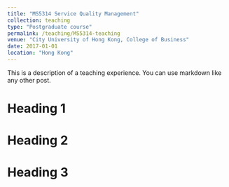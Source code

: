 ```yaml
---
title: "MS5314 Service Quality Management"
collection: teaching
type: "Postgraduate course"
permalink: /teaching/MS5314-teaching
venue: "City University of Hong Kong, College of Business"
date: 2017-01-01
location: "Hong Kong"
---
```


This is a description of a teaching experience. You can use markdown like any other post.

Heading 1
======

Heading 2
======

Heading 3
======
